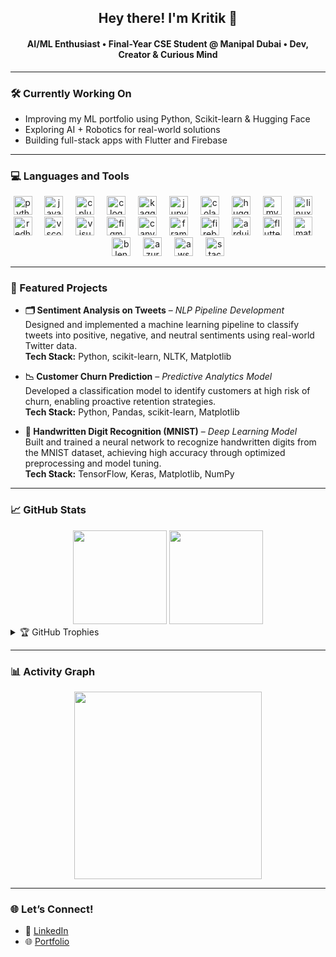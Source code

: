 <h2 align="center">Hey there! I'm Kritik 👋</h2>
<h4 align="center">AI/ML Enthusiast • Final-Year CSE Student @ Manipal Dubai • Dev, Creator & Curious Mind</h4>

---

### 🛠️ Currently Working On
- Improving my ML portfolio using Python, Scikit-learn & Hugging Face
- Exploring AI + Robotics for real-world solutions
- Building full-stack apps with Flutter and Firebase

---

### 💻 Languages and Tools
<div align="center">
  <!-- Core Languages -->
  <img src="https://cdn.jsdelivr.net/gh/devicons/devicon/icons/python/python-original.svg" height="30" alt="python logo" />
  <img width="12" />
  <img src="https://cdn.jsdelivr.net/gh/devicons/devicon/icons/java/java-original.svg" height="30" alt="java logo" />
  <img width="12" />
  <img src="https://cdn.jsdelivr.net/gh/devicons/devicon/icons/cplusplus/cplusplus-original.svg" height="30" alt="cplusplus logo" />
  <img width="12" />
  <img src="https://cdn.jsdelivr.net/gh/devicons/devicon/icons/c/c-original.svg" height="30" alt="c logo" />

  <!-- Data & ML Tools -->
  <img width="12" />
  <img src="https://cdn.jsdelivr.net/gh/devicons/devicon/icons/kaggle/kaggle-original.svg" height="30" alt="kaggle logo" />
  <img width="12" />
  <img src="https://cdn.jsdelivr.net/gh/devicons/devicon/icons/jupyter/jupyter-original.svg" height="30" alt="jupyter logo" />
  <img width="12" />
  <img src="https://upload.wikimedia.org/wikipedia/commons/d/d0/Google_Colaboratory_SVG_Logo.svg" height="30" alt="colab logo" />
  <img width="12" />
  <img src="https://huggingface.co/datasets/huggingface/brand-assets/resolve/main/hf-logo.svg" height="30" alt="huggingface logo" />

  <!-- Database -->
  <img width="12" />
  <img src="https://cdn.jsdelivr.net/gh/devicons/devicon/icons/mysql/mysql-original.svg" height="30" alt="mysql logo" />

  <!-- OS -->
  <img width="12" />
  <img src="https://cdn.jsdelivr.net/gh/devicons/devicon/icons/linux/linux-original.svg" height="30" alt="linux logo" />
  <img width="12" />
  <img src="https://cdn.jsdelivr.net/gh/devicons/devicon/icons/redhat/redhat-original.svg" height="30" alt="redhat logo" />

  <!-- IDEs -->
  <img width="12" />
  <img src="https://cdn.jsdelivr.net/gh/devicons/devicon/icons/vscode/vscode-original.svg" height="30" alt="vscode logo" />
  <img width="12" />
  <img src="https://cdn.jsdelivr.net/gh/devicons/devicon/icons/visualstudio/visualstudio-plain.svg" height="30" alt="visualstudio logo" />

  <!-- Design Tools -->
  <img width="12" />
  <img src="https://cdn.jsdelivr.net/gh/devicons/devicon/icons/figma/figma-original.svg" height="30" alt="figma logo" />
  <img width="12" />
  <img src="https://cdn.jsdelivr.net/gh/devicons/devicon/icons/canva/canva-original.svg" height="30" alt="canva logo" />
  <img width="12" />
  <img src="https://www.vectorlogo.zone/logos/framer/framer-icon.svg" height="30" alt="framer logo" />

  <!-- Hardware & Mobile -->
  <img width="12" />
  <img src="https://cdn.jsdelivr.net/gh/devicons/devicon/icons/firebase/firebase-plain.svg" height="30" alt="firebase logo" />
  <img width="12" />
  <img src="https://cdn.jsdelivr.net/gh/devicons/devicon/icons/arduino/arduino-original.svg" height="30" alt="arduino logo" />
  <img width="12" />
  <img src="https://cdn.jsdelivr.net/gh/devicons/devicon/icons/flutter/flutter-original.svg" height="30" alt="flutter logo" />

  <!-- Simulation -->
  <img width="12" />
  <img src="https://cdn.jsdelivr.net/gh/devicons/devicon/icons/matlab/matlab-original.svg" height="30" alt="matlab logo" />
  <img width="12" />
  <img src="https://cdn.jsdelivr.net/gh/devicons/devicon/icons/blender/blender-original.svg" height="30" alt="blender logo" />

  <!-- Cloud & Community -->
  <img width="12" />
  <img src="https://cdn.jsdelivr.net/gh/devicons/devicon/icons/azure/azure-original.svg" height="30" alt="azure logo" />
  <img width="12" />
  <img src="https://skillicons.dev/icons?i=aws" height="30" alt="aws logo" />
  <img width="12" />
  <img src="https://cdn.simpleicons.org/stackoverflow/F58025" height="30" alt="stackoverflow logo" />
</div>

---

### 🚀 Featured Projects


- **🗂 Sentiment Analysis on Tweets** – *NLP Pipeline Development*  
  Designed and implemented a machine learning pipeline to classify tweets into positive, negative, and neutral sentiments using real-world Twitter data.  
  **Tech Stack:** Python, scikit-learn, NLTK, Matplotlib  

- **📉 Customer Churn Prediction** – *Predictive Analytics Model*  
  Developed a classification model to identify customers at high risk of churn, enabling proactive retention strategies.  
  **Tech Stack:** Python, Pandas, scikit-learn, Matplotlib  

- **🔢 Handwritten Digit Recognition (MNIST)** – *Deep Learning Model*  
  Built and trained a neural network to recognize handwritten digits from the MNIST dataset, achieving high accuracy through optimized preprocessing and model tuning.  
  **Tech Stack:** TensorFlow, Keras, Matplotlib, NumPy  


---

### 📈 GitHub Stats

<div align="center">
  <img src="https://github-readme-stats.vercel.app/api?username=KritikMahesh&hide_title=false&hide_rank=false&show_icons=true&include_all_commits=true&count_private=true&theme=dracula&locale=en&hide_border=false" height="150"/>
  <img src="https://streak-stats.demolab.com?user=KritikMahesh&theme=dracula&hide_border=false" height="150"/>
</div>

<details>
<summary>🏆 GitHub Trophies</summary>
<br />
<img src="https://github-profile-trophy.vercel.app?username=KritikMahesh&theme=dracula&margin-w=8&margin-h=8"/>
</details>

---

### 📊 Activity Graph

<div align="center">
  <img src="https://github-readme-activity-graph.vercel.app/graph?username=KritikMahesh&radius=16&theme=react&area=true" height="300"/>
</div>

---

### 🌐 Let’s Connect!

- 🔗 [LinkedIn](https://www.linkedin.com/in/kritik-mahesh-kumar-9969b0275/)
- 🌐 [Portfolio](https://kritikmahesh.framer.website/)
